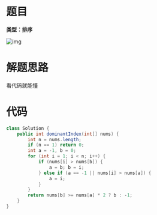 # 题目

**类型：排序**



![img](https://cdn.nlark.com/yuque/0/2022/png/2941598/1642259606942-6544370e-5915-4bd4-8154-e905fb072ad1.png)

# 解题思路

看代码就能懂

# 代码

```java
class Solution {
    public int dominantIndex(int[] nums) {
        int n = nums.length;
        if (n == 1) return 0;
        int a = -1, b = 0;
        for (int i = 1; i < n; i++) {
            if (nums[i] > nums[b]) {
                a = b; b = i;
            } else if (a == -1 || nums[i] > nums[a]) {
                a = i;
            }
        }
        return nums[b] >= nums[a] * 2 ? b : -1;
    }
}
```